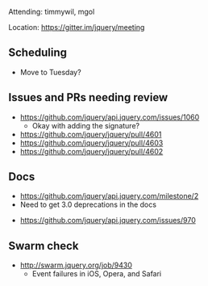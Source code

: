 Attending: timmywil, mgol

Location: https://gitter.im/jquery/meeting

## Scheduling
* Move to Tuesday?

## Issues and PRs needing review
* https://github.com/jquery/api.jquery.com/issues/1060
	- Okay with adding the signature?
* https://github.com/jquery/jquery/pull/4601
* https://github.com/jquery/jquery/pull/4603
* https://github.com/jquery/jquery/pull/4602

## Docs
* https://github.com/jquery/api.jquery.com/milestone/2
* Need to get 3.0 deprecations in the docs
- https://github.com/jquery/api.jquery.com/issues/970

## Swarm check
* http://swarm.jquery.org/job/9430
	- Event failures in iOS, Opera, and Safari

